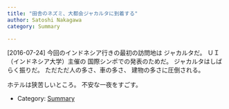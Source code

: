 ```yaml
---
title: "田舎のネズミ、大都会ジャカルタに到着する"
author: Satoshi Nakagawa
category: Summary

---
```


[2016-07-24]  今回のインドネシア行きの最初の訪問地は
ジャカルタだ。
ＵＩ（インドネシア大学）主催の
国際シンポでの発表のためだ。
ジャカルタはしばらく振りだ。
ただただ人の多さ、車の多さ、
建物の多さに圧倒される。

 ホテルは狭苦しいところ。
不安な一夜をすごす。

- Category: [Summary](categories.html#Summary)

